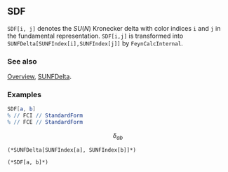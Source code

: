 ## SDF

`SDF[i, j]` denotes the $SU(N)$ Kronecker delta with color indices `i` and `j` in the fundamental representation. `SDF[i,j]` is transformed into `SUNFDelta[SUNFIndex[i],SUNFIndex[j]]` by `FeynCalcInternal`.

### See also

[Overview](Extra/FeynCalc.md), [SUNFDelta](SUNFDelta.md).

### Examples

```mathematica
SDF[a, b]
% // FCI // StandardForm
% // FCE // StandardForm
```

$$\delta _{ab}$$

```
(*SUNFDelta[SUNFIndex[a], SUNFIndex[b]]*)

(*SDF[a, b]*)
```
